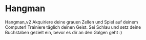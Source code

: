 # Hangman
Hangman_v2
Akquiriere deine grauen Zellen und Spiel auf deinem Computer!
Trainiere täglich deinen Geist.
Sei Schlau und setz deine Buchstaben gezielt ein, bevor es dir an den Galgen geht :)
